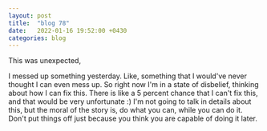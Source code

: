 ```yaml
---
layout: post
title:  "blog 78"
date:   2022-01-16 19:52:00 +0430
categories: blog
---
```


This was unexpected,

I messed up something yesterday. Like, something that I would've never thought I can even mess up.
So right now I'm in a state of disbelief, thinking about how I can fix this. There is like a 5 percent chance that I can't fix this, and that would be very unfortunate :)
I'm not going to talk in details about this, but the moral of the story is, do what you can, while you can do it. Don't put things off just because you think you are capable of doing it later.

